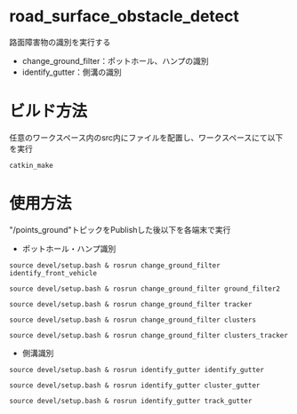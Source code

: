 # road_surface_obstacle_detect
路面障害物の識別を実行する
- change_ground_filter：ポットホール、ハンプの識別
- identify_gutter：側溝の識別

# ビルド方法
任意のワークスペース内のsrc内にファイルを配置し、ワークスペースにて以下を実行
```
catkin_make
```

# 使用方法
"/points_ground"トピックをPublishした後以下を各端末で実行

- ポットホール・ハンプ識別
```
source devel/setup.bash & rosrun change_ground_filter identify_front_vehicle
```
```
source devel/setup.bash & rosrun change_ground_filter ground_filter2
```
```
source devel/setup.bash & rosrun change_ground_filter tracker
```
```
source devel/setup.bash & rosrun change_ground_filter clusters
```
```
source devel/setup.bash & rosrun change_ground_filter clusters_tracker
```

- 側溝識別
```
source devel/setup.bash & rosrun identify_gutter identify_gutter
```
```
source devel/setup.bash & rosrun identify_gutter cluster_gutter
```
```
source devel/setup.bash & rosrun identify_gutter track_gutter
```
